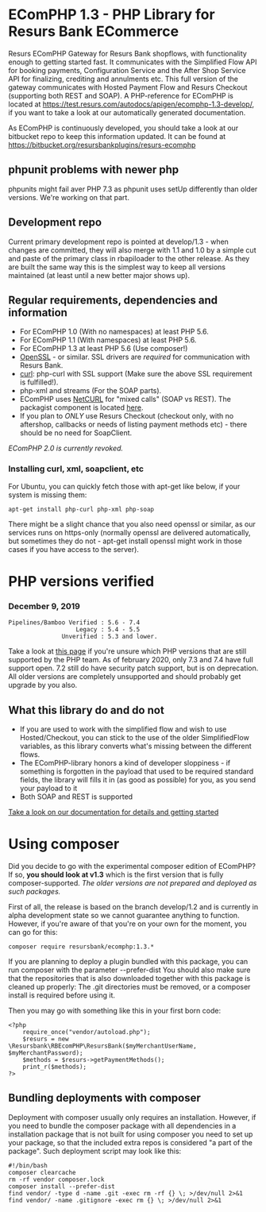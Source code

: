 # EComPHP 1.3 - PHP Library for Resurs Bank ECommerce #

Resurs EComPHP Gateway for Resurs Bank shopflows, with functionality enough to getting started fast. It communicates with the Simplified Flow API for booking payments, Configuration Service and the After Shop Service API for finalizing, crediting and annulments etc. This full version of the gateway communicates with Hosted Payment Flow and Resurs Checkout (supporting both REST and SOAP). A PHP-reference for EComPHP is located at https://test.resurs.com/autodocs/apigen/ecomphp-1.3-develop/, if you want to take a look at our automatically generated documentation.

As EComPHP is continuously developed, you should take a look at our bitbucket repo to keep this information updated. It can be found at https://bitbucket.org/resursbankplugins/resurs-ecomphp

## phpunit problems with newer php

phpunits might fail aver PHP 7.3 as phpunit uses setUp differently than older versions. We're working on that part.

## Development repo

Current primary development repo is pointed at develop/1.3 - when changes are committed, they will also merge with 1.1 and 1.0 by a simple cut and paste of the primary class in rbapiloader to the other release. As they are built the same way this is the simplest way to keep all versions maintained (at least until a new better major shows up).


## Regular requirements, dependencies and information

* For EComPHP 1.0 (With no namespaces) at least PHP 5.6.
* For EComPHP 1.1 (With namespaces) at least PHP 5.6.
* For EComPHP 1.3 at least PHP 5.6 (Use composer!)
* [OpenSSL](https://www.openssl.org) - or similar. SSL drivers are *required* for communication with Resurs Bank.
* [curl](https://curl.haxx.se): php-curl with SSL support (Make sure the above SSL requirement is fulfilled!).
* php-xml and streams (For the SOAP parts).
* EComPHP uses [NetCURL](https://www.netcurl.org) for "mixed calls" (SOAP vs REST). The packagist component is located [here](https://www.netcurl.org/packagist).
* If you plan to *ONLY* use Resurs Checkout (checkout only, with no aftershop, callbacks or needs of listing payment methods etc) - there should be no need for SoapClient.

_EComPHP 2.0 is currently revoked._

### Installing curl, xml, soapclient, etc

For Ubuntu, you can quickly fetch those with apt-get like below, if your system is missing them:

    apt-get install php-curl php-xml php-soap
     
There might be a slight chance that you also need openssl or similar, as our services runs on https-only (normally openssl are delivered automatically, but sometimes they do not - apt-get install openssl might work in those cases if you have access to the server).


# PHP versions verified

### December 9, 2019

    Pipelines/Bamboo Verified : 5.6 - 7.4
                       Legacy : 5.4 - 5.5
                   Unverified : 5.3 and lower.

Take a look at [this page](https://www.php.net/supported-versions.php) if you're unsure which PHP versions that are still supported by the PHP team.
As of february 2020, only 7.3 and 7.4 have full support open. 7.2 still do have security patch support, but is on deprecation. All older versions are completely unsupported and should probably get upgrade by you also.

## What this library do and do not

* If you are used to work with the simplified flow and wish to use Hosted/Checkout, you can stick to the use of the older SimplifiedFlow variables, as this library converts what's missing between the different flows.
* The EComPHP-library honors a kind of developer sloppiness - if something is forgotten in the payload that used to be required standard fields, the library will fills it in (as good as possible) for you, as you send your payload to it
* Both SOAP and REST is supported

[Take a look on our documentation for details and getting started](https://test.resurs.com/docs/x/TYNM)



# Using composer

Did you decide to go with the experimental composer edition of EComPHP?
If so, **you should look at v1.3** which is the first version that is fully composer-supported. *The older versions are not prepared and deployed as such packages.*

First of all, the release is based on the branch develop/1.2 and is currently in alpha development state so we cannot guarantee anything to function. However, if you're aware of that you're on your own for the moment, you can go for this:

    composer require resursbank/ecomphp:1.3.*

If you are planning to deploy a plugin bundled with this package, you can run composer with the parameter --prefer-dist
You should also make sure that the repositories that is also downloaded together with this package is cleaned up properly: The .git directories must be removed, or a composer install is required before using it.

Then you may go with something like this in your first born code:

    <?php
        require_once("vendor/autoload.php");
        $resurs = new \Resursbank\RBEcomPHP\ResursBank($myMerchantUserName, $myMerchantPassword);
        $methods = $resurs->getPaymentMethods();
        print_r($methods);
    ?>


## Bundling deployments with composer

Deployment with composer usually only requires an installation. However, if you need to bundle the composer package with all dependencies in a installation package that is not built for using composer you need to set up your package, so that the included extra repos is considered "a part of the package". Such deployment script may look like this:

    #!/bin/bash
    composer clearcache
    rm -rf vendor composer.lock
    composer install --prefer-dist
    find vendor/ -type d -name .git -exec rm -rf {} \; >/dev/null 2>&1
    find vendor/ -name .gitignore -exec rm {} \; >/dev/null 2>&1
